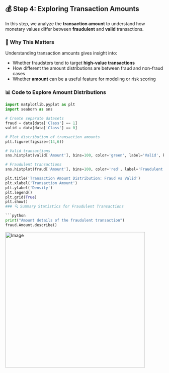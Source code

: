 ## 💰 Step 4: Exploring Transaction Amounts

In this step, we analyze the **transaction amount** to understand how monetary values differ between **fraudulent** and **valid** transactions.

### 🎯 Why This Matters

Understanding transaction amounts gives insight into:
- Whether fraudsters tend to target **high-value transactions**
- How different the amount distributions are between fraud and non-fraud cases
- Whether **amount** can be a useful feature for modeling or risk scoring

### 📊 Code to Explore Amount Distributions

```python
import matplotlib.pyplot as plt
import seaborn as sns

# Create separate datasets
fraud = data[data['Class'] == 1]
valid = data[data['Class'] == 0]

# Plot distribution of transaction amounts
plt.figure(figsize=(14,6))

# Valid transactions
sns.histplot(valid['Amount'], bins=100, color='green', label='Valid', kde=False, stat="density")

# Fraudulent transactions
sns.histplot(fraud['Amount'], bins=100, color='red', label='Fraudulent', kde=False, stat="density")

plt.title('Transaction Amount Distribution: Fraud vs Valid')
plt.xlabel('Transaction Amount')
plt.ylabel('Density')
plt.legend()
plt.grid(True)
plt.show()
### 🔍 Summary Statistics for Fraudulent Transactions

```python
print("Amount details of the fraudulent transaction")
fraud.Amount.describe()
````
<img width="444" height="430" alt="Image" src="https://github.com/user-attachments/assets/8f8bde77-1229-4801-9445-7e52e3a5235e" />
